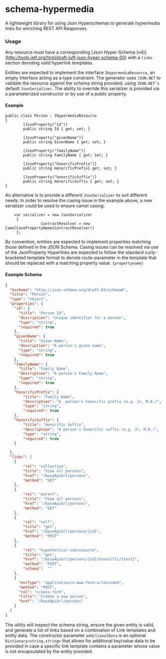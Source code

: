 # schema-hypermedia
A lightweight library for using Json Hyperschemas to generate hypermedia links for enriching REST API Responses.

### Usage

Any resource must have a corresponding [Json Hyper-Schema (v4)] (http://tools.ietf.org/html/draft-luff-json-hyper-schema-00)  with a `links` section denoting valid hyperlink templates.

Entities are expected to implement the interface `IHypermediaResource`, an empty Interface acting as a type constraint. The generator uses `JSON.NET` to validate the resource against the schema string provided, using `JSON.NET's` default `JsonSerializer`. The ability to override this serializer is provided via a parameterized constructor or by use of a public property.

#### Example
```CSharp
public class Person : IHypermediaResource
{
        [JsonProperty("id")]
        public string Id { get; set; }

        [JsonProperty("givenName")]
        public string GivenName { get; set; }

        [JsonProperty("familyName")]
        public string FamilyName { get; set; }

        [JsonProperty("honorificPrefix")]
        public string HonorificPrefix{ get; set; }

        [JsonProperty("honorificSuffix")]
        public string HonorificSuffix { get; set; }
}
```

An alternative is to provide a different `JsonSerializer` to suit different needs. In order to resolve the casing issue in the example above, a new serializer could be used to ensure camel casing:

```Csharp
    var serializer = new JsonSerializer
     {
                ContractResolver = new CamelCasePropertyNamesContractResolver()
     };
```

By convention, entities are expected to implement properties matching those defined in the JSON Schema. Casing issues can be resolved via use of the JsonProperty  Hyperlinks are expected to follow the standard curly-bracketed template format to denote route-parameter in the template that should be replaced with a matching property value. `{propertyname}`

#### Example Schema
```json
{
  "$schema": "http://json-schema.org/draft-03/schema#",
  "title": "Person",
  "type": "object",
  "properties": {
    "id": {
      "title": "Person Id",
      "description": "Unique identifier for a person",
      "type": "string",
      "required": true
    },
    "givenName": {
      "title": "Given Name",
      "description": "A person's given name",
      "type": "string",
      "required": true
    },
    "familyName": {
      "title": "Family Name",
      "description": "A person's Family Name",
      "type": "string",
      "required": true
    },
    "honorificPrefix": {
        "title": "Family Name",
        "description": "A  person's honorific prefix (e.g. Jr, M.D.)",
        "type": "string",
        "required": true
    },
    "honorificSuffix": {
        "title": "Honorific Suffix",
        "description": "A person's honorific suffix (e.g. Jr, M.D.)",
        "type": "string",
        "required": true
    }

  },
  "links": [
    {
        "rel": "collection",
        "title": "View all persons",
        "href": "/baseApiUrl/persons",
        "method": "GET"
    },
    {
        "rel": "parent",
        "title": "View all persons",
        "href": "/baseApiUrl/persons",
        "method": "GET"
    },
    {
        "rel": "self",
        "title": "get",
        "href": "/baseApiUrl/persons/{id}",
        "method": "POST"
    },
    {
        "rel": "hypothetical-subresource",
        "title": "get",
        "href": "/baseApiUrl/persons/{id}/honorific/{test}",
        "method": "POST",
        "schema":  ""
    },
    {
      "encType": "application/x-www-form-urlencoded",
      "method": "POST",
      "rel": "create-form",
      "title": "Create a new person",
      "href": "/baseApiUrl/persons"
    }
  ]
}
```

The utility will inspect the schema string, ensure the given entity is valid, and generate a list of links based on a combination of Link templates and entity data. The constructor parameter `additionalData` is an optional `Dictionary<string,string>` that allows for additional key/value data to be provided in case a specific link template contains a parameter whose value is not encapsulated by the entity provided. 

